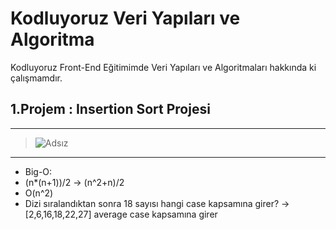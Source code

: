 # Kodluyoruz Veri Yapıları ve Algoritma

Kodluyoruz Front-End Eğitimimde Veri Yapıları ve  Algoritmaları hakkında ki çalışmamdır.

## 1.Projem : Insertion Sort Projesi
------------
> ![Adsız](https://user-images.githubusercontent.com/56695549/159896284-f6bb4330-c5b8-49c0-bf8b-e6a20f0dd826.png)
 --------
- Big-O: 
- (n*(n+1))/2 -> (n^2+n)/2
- O(n^2)
- Dizi sıralandıktan sonra 18 sayısı hangi case kapsamına girer?
-> [2,6,16,18,22,27] average case kapsamına girer
